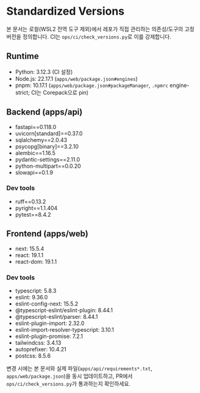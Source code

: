 # Standardized Versions

본 문서는 로컬(WSL2 전역 도구 제외)에서 레포가 직접 관리하는 의존성/도구의 고정 버전을 정의합니다. CI는 `ops/ci/check_versions.py`로 이를 강제합니다.

## Runtime
- Python: 3.12.3 (CI 설정)
- Node.js: 22.17.1 (`apps/web/package.json#engines`)
- pnpm: 10.17.1 (`apps/web/package.json#packageManager`, `.npmrc` engine-strict; CI는 Corepack으로 pin)

## Backend (apps/api)
- fastapi==0.118.0
- uvicorn[standard]==0.37.0
- sqlalchemy==2.0.43
- psycopg[binary]==3.2.10
- alembic==1.16.5
- pydantic-settings==2.11.0
- python-multipart==0.0.20
- slowapi==0.1.9

### Dev tools
- ruff==0.13.2
- pyright==1.1.404
- pytest==8.4.2

## Frontend (apps/web)
- next: 15.5.4
- react: 19.1.1
- react-dom: 19.1.1

### Dev tools
- typescript: 5.8.3
- eslint: 9.36.0
- eslint-config-next: 15.5.2
- @typescript-eslint/eslint-plugin: 8.44.1
- @typescript-eslint/parser: 8.44.1
- eslint-plugin-import: 2.32.0
- eslint-import-resolver-typescript: 3.10.1
- eslint-plugin-promise: 7.2.1
- tailwindcss: 3.4.13
- autoprefixer: 10.4.21
- postcss: 8.5.6

변경 시에는 본 문서와 실제 파일(`apps/api/requirements*.txt`, `apps/web/package.json`)을 동시 업데이트하고, PR에서 `ops/ci/check_versions.py`가 통과하는지 확인하세요.
